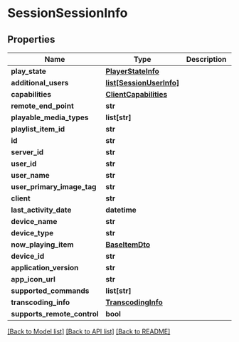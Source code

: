 # SessionSessionInfo

## Properties
Name | Type | Description | Notes
------------ | ------------- | ------------- | -------------
**play_state** | [**PlayerStateInfo**](PlayerStateInfo.md) |  | [optional] 
**additional_users** | [**list[SessionUserInfo]**](SessionUserInfo.md) |  | [optional] 
**capabilities** | [**ClientCapabilities**](ClientCapabilities.md) |  | [optional] 
**remote_end_point** | **str** |  | [optional] 
**playable_media_types** | **list[str]** |  | [optional] 
**playlist_item_id** | **str** |  | [optional] 
**id** | **str** |  | [optional] 
**server_id** | **str** |  | [optional] 
**user_id** | **str** |  | [optional] 
**user_name** | **str** |  | [optional] 
**user_primary_image_tag** | **str** |  | [optional] 
**client** | **str** |  | [optional] 
**last_activity_date** | **datetime** |  | [optional] 
**device_name** | **str** |  | [optional] 
**device_type** | **str** |  | [optional] 
**now_playing_item** | [**BaseItemDto**](BaseItemDto.md) |  | [optional] 
**device_id** | **str** |  | [optional] 
**application_version** | **str** |  | [optional] 
**app_icon_url** | **str** |  | [optional] 
**supported_commands** | **list[str]** |  | [optional] 
**transcoding_info** | [**TranscodingInfo**](TranscodingInfo.md) |  | [optional] 
**supports_remote_control** | **bool** |  | [optional] 

[[Back to Model list]](../README.md#documentation-for-models) [[Back to API list]](../README.md#documentation-for-api-endpoints) [[Back to README]](../README.md)

